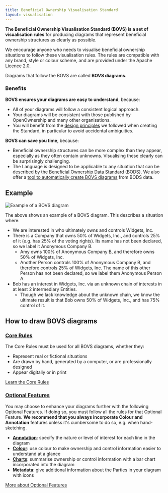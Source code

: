 ```yaml
---
title: Beneficial Ownership Visualisation Standard
layout: visualisation
---
```


**The Beneficial Ownership Visualisation Standard (BOVS) is a set of visualisation rules** for producing diagrams that represent beneficial ownership structures as clearly as possible.

We encourage anyone who needs to visualise beneficial ownership situations to follow these visualisation rules. The rules are compatible with any brand, style or colour scheme, and are provided under the Apache Licence 2.0.

Diagrams that follow the BOVS are called **BOVS diagrams**.

### Benefits

**BOVS ensures your diagrams are easy to understand**, because:

* All of your diagrams will follow a consistent logical approach.
* Your diagrams will be consistent with those published by OpenOwnership and many other organisations.
* You will benefit from the [design principles]() we followed when creating the Standard, in particular to avoid accidental ambiguities.

**BOVS can save you time**, because:

* Beneficial ownership structures can be more complex than they appear, especially as they often contain unknowns. Visualising these clearly can be surprisingly challenging.
* The Language is designed to be applicable to any situation that can be described by the [Beneficial Ownership Data Standard]() (BODS). We also offer a [tool to automatically create BOVS diagrams]() from BODS data.

## Example

![Example of a BOVS diagram](bovs-index-example.jpg)

The above shows an example of a BOVS diagram. This describes a situation where:

* We are interested in who ultimately owns and controls Widgets, Inc.
* There is a Company that owns 50% of Widgets, Inc., and controls 25% of it (e.g. has 25% of the voting rights). Its name has not been declared, so we label it Anonymous Company B.
	* Amy owns 100% of Anonymous Company B, and therefore owns 50% of Widgets, Inc.
	* Another Person controls 100% of Anonymous Company B, and therefore controls 25% of Widgets, Inc. The name of this other Person has not been declared, so we label them Anonymous Person A.
* Bob has an interest in Widgets, Inc. via an unknown chain of interests in at least 2 intermediary Entities.
  * Though we lack knowledge about the unknown chain, we know the ultimate result is that Bob owns 50% of Widgets, Inc., and has 75% control of it.

## How to draw BOVS diagrams

### [Core Rules](/visualisation/core)

The Core Rules must be used for all BOVS diagrams, whether they:

* Represent real or fictional situations
* Are drawn by hand, generated by a computer, or are professionally designed
* Appear digitally or in print

[Learn the Core Rules](/visualisation/core)

### [Optional Features](/visualisation/optional/)

You may choose to enhance your diagrams further with the following Optional Features. If doing so, you must follow all the rules for that Optional Feature. **We recommend that you always incorporate Colour and Annotation** features unless it's cumbersome to do so, e.g. when hand-sketching.

* **[Annotation](/visualisation/optional/)**: specify the nature or level of interest for each line in the diagram
* **[Colour](/visualisation/optional/)**: use colour to make ownership and control information easier to understand at a glance
* **[Charts](/visualisation/optional/)**: summarise ownership or control information with a bar chart incorporated into the diagram
* **[Metadata](/visualisation/optional/)**: give additional information about the Parties in your diagram with icons

[More about Optional Features](/visualisation/optional)